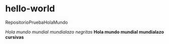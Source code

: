 # hello-world
RepositorioPruebaHolaMundo

*Hola mundo mundial mundialazo negritas*
**Hola mundo mundial mundialazo cursivas**
